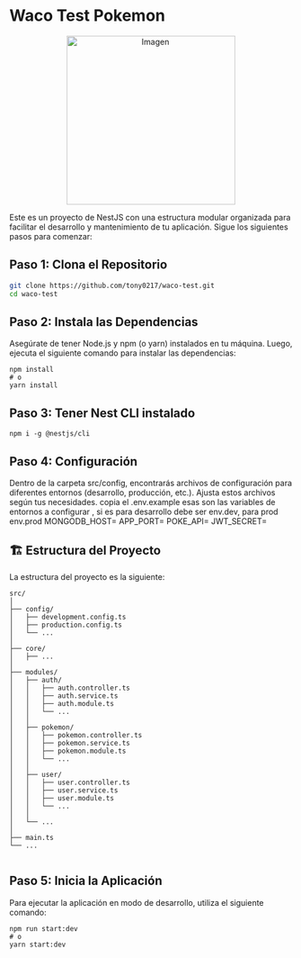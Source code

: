 # Waco Test Pokemon

<p align="center">
  <img src="https://wacohub.com/wp-content/uploads/2023/08/Logo-Waco.svg" alt="Imagen" width="300" />
</p>


Este es un proyecto de NestJS con una estructura modular organizada para facilitar el desarrollo y mantenimiento de tu aplicación. Sigue los siguientes pasos para comenzar:

## Paso 1: Clona el Repositorio

```bash
git clone https://github.com/tony0217/waco-test.git
cd waco-test
```
## Paso 2: Instala las Dependencias
Asegúrate de tener Node.js y npm (o yarn) instalados en tu máquina. Luego, ejecuta el siguiente comando para instalar las dependencias:

```
npm install
# o
yarn install
```

## Paso 3: Tener Nest CLI instalado
```
npm i -g @nestjs/cli
```

## Paso 4: Configuración

Dentro de la carpeta src/config, encontrarás archivos de configuración para diferentes entornos (desarrollo, producción, etc.). Ajusta estos archivos según tus necesidades.
copia el .env.example esas son las variables de entornos a configurar , si es para desarrollo debe ser env.dev, para prod env.prod
MONGODB_HOST= 
APP_PORT= 
POKE_API=
JWT_SECRET=

## 🏗️ Estructura del Proyecto
La estructura del proyecto es la siguiente:
```
src/
│
├── config/
│   ├── development.config.ts
│   ├── production.config.ts
│   └── ...
│
├── core/
│   ├── ...
│
├── modules/
│   ├── auth/
│   │   ├── auth.controller.ts
│   │   ├── auth.service.ts
│   │   ├── auth.module.ts
│   │   └── ...
│   │
│   ├── pokemon/
│   │   ├── pokemon.controller.ts
│   │   ├── pokemon.service.ts
│   │   ├── pokemon.module.ts
│   │   └── ...
│   │
│   ├── user/
│   │   ├── user.controller.ts
│   │   ├── user.service.ts
│   │   ├── user.module.ts
│   │   └── ...
│   │
│   └── ...
│
├── main.ts
└── ...


```


## Paso 5: Inicia la Aplicación
Para ejecutar la aplicación en modo de desarrollo, utiliza el siguiente comando:

```
npm run start:dev
# o
yarn start:dev
```

